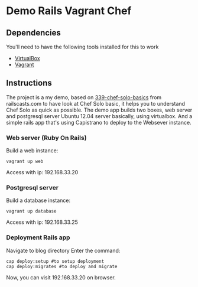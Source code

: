 # Demo Rails Vagrant Chef

## Dependencies

You'll need to have the following tools installed for this to work

* [VirtualBox](https://www.virtualbox.org/wiki/Downloads)
* [Vagrant](http://vagrantup.com/)

## Instructions
The project is a my demo, based on [339-chef-solo-basics](http://railscasts.com/episodes/339-chef-solo-basics) from railscasts.com to have look at Chef Solo basic, it helps you to understand Chef Solo as quick as possible.
The demo app builds two boxes, web server and postgresql server Ubuntu 12.04 server basically, using virtualbox. And a simple rails app that's using Capistrano to deploy to the Websever instance.

### Web server (Ruby On Rails)

  Build a web instance:

    vagrant up web

  Access with ip: 192.168.33.20

### Postgresql server

  Build a database instance:

    vagrant up database

  Access with ip: 192.168.33.25

### Deployment Rails app
  Navigate to blog directory
  Enter the command:

    cap deploy:setup #to setup deployment
    cap deploy:migrates #to deploy and migrate

  Now, you can visit 192.168.33.20 on browser.

